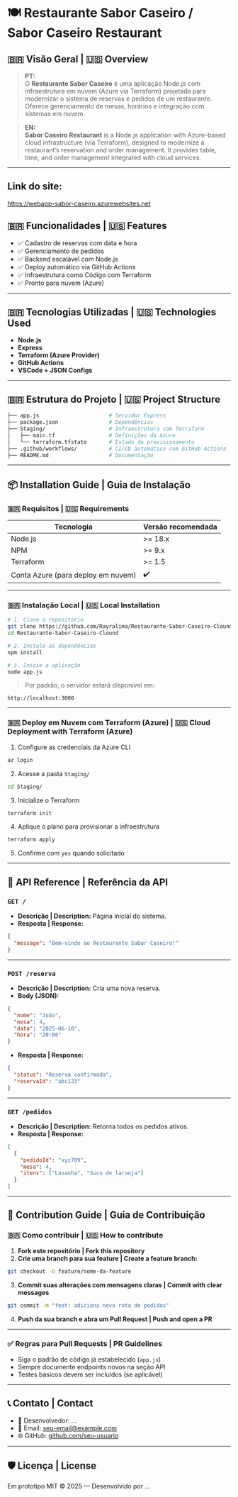 # 🍽️ Restaurante Sabor Caseiro / Sabor Caseiro Restaurant

## 🇧🇷 Visão Geral | 🇺🇸 Overview

> **PT:**  
O **Restaurante Sabor Caseiro** é uma aplicação Node.js com infraestrutura em nuvem (Azure via Terraform) projetada para modernizar o sistema de reservas e pedidos de um restaurante. Oferece gerenciamento de mesas, horários e integração com sistemas em nuvem.

> **EN:**  
**Sabor Caseiro Restaurant** is a Node.js application with Azure-based cloud infrastructure (via Terraform), designed to modernize a restaurant’s reservation and order management. It provides table, time, and order management integrated with cloud services.

---

## Link do site:
https://webapp-sabor-caseiro.azurewebsites.net 

## 🇧🇷 Funcionalidades | 🇺🇸 Features

- ✅ Cadastro de reservas com data e hora  
- ✅ Gerenciamento de pedidos  
- ✅ Backend escalável com Node.js  
- ✅ Deploy automático via GitHub Actions  
- ✅ Infraestrutura como Código com Terraform  
- ✅ Pronto para nuvem (Azure)

---

## 🇧🇷 Tecnologias Utilizadas | 🇺🇸 Technologies Used

- **Node.js**
- **Express**
- **Terraform (Azure Provider)**
- **GitHub Actions**
- **VSCode + JSON Configs**

---

## 🇧🇷 Estrutura do Projeto | 🇺🇸 Project Structure

```bash
├── app.js                      # Servidor Express
├── package.json                # Dependências
├── Staging/                    # Infraestrutura com Terraform
│   ├── main.tf                 # Definições da Azure
│   └── terraform.tfstate       # Estado do provisionamento
├── .github/workflows/          # CI/CD automático com GitHub Actions
├── README.md                   # Documentação
```

---

## 📦 Installation Guide | Guia de Instalação

### 🇧🇷 Requisitos | 🇺🇸 Requirements

| Tecnologia | Versão recomendada |
|------------|--------------------|
| Node.js    | >= 18.x            |
| NPM        | >= 9.x             |
| Terraform  | >= 1.5             |
| Conta Azure (para deploy em nuvem) | ✔️ |

---

### 🇧🇷 Instalação Local | 🇺🇸 Local Installation

```bash
# 1. Clone o repositório
git clone https://github.com/Rayralima/Restaurante-Sabor-Caseiro-Clound.git
cd Restaurante-Sabor-Caseiro-Clound

# 2. Instale as dependências
npm install

# 3. Inicie a aplicação
node app.js
```

> Por padrão, o servidor estará disponível em:
```
http://localhost:3000
```

---

### 🇧🇷 Deploy em Nuvem com Terraform (Azure) | 🇺🇸 Cloud Deployment with Terraform (Azure)

1. Configure as credenciais da Azure CLI  
```bash
az login
```

2. Acesse a pasta `Staging/`  
```bash
cd Staging/
```

3. Inicialize o Terraform  
```bash
terraform init
```

4. Aplique o plano para provisionar a infraestrutura  
```bash
terraform apply
```

5. Confirme com `yes` quando solicitado

---

## 🔌 API Reference | Referência da API

### `GET /`

- **Descrição | Description:** Página inicial do sistema.  
- **Resposta | Response:**
```json
{
  "message": "Bem-vindo ao Restaurante Sabor Caseiro!"
}
```

---

### `POST /reserva`

- **Descrição | Description:** Cria uma nova reserva.  
- **Body (JSON):**
```json
{
  "nome": "João",
  "mesa": 4,
  "data": "2025-06-10",
  "hora": "20:00"
}
```

- **Resposta | Response:**
```json
{
  "status": "Reserva confirmada",
  "reservaId": "abc123"
}
```

---

### `GET /pedidos`

- **Descrição | Description:** Retorna todos os pedidos ativos.  
- **Resposta | Response:**
```json
[
  {
    "pedidoId": "xyz789",
    "mesa": 4,
    "itens": ["Lasanha", "Suco de laranja"]
  }
]
```

---

## 🤝 Contribution Guide | Guia de Contribuição

### 🇧🇷 Como contribuir | 🇺🇸 How to contribute

1. **Fork este repositório | Fork this repository**  
2. **Crie uma branch para sua feature | Create a feature branch:**  
```bash
git checkout -b feature/nome-da-feature
```
3. **Commit suas alterações com mensagens claras | Commit with clear messages**  
```bash
git commit -m "feat: adiciona nova rota de pedidos"
```
4. **Push da sua branch e abra um Pull Request | Push and open a PR**

---

### ✅ Regras para Pull Requests | PR Guidelines

- Siga o padrão de código já estabelecido (`app.js`)
- Sempre documente endpoints novos na seção API
- Testes básicos devem ser incluídos (se aplicável)

---

## 📞 Contato | Contact

- 👤 Desenvolvedor: ...  
- 📧 Email: seu-email@example.com  
- 🌐 GitHub: [github.com/seu-usuario](https://github.com/seu-usuario)

---

## 🛡️ Licença | License

Em prototipo
MIT © 2025 — Desenvolvido por ...
